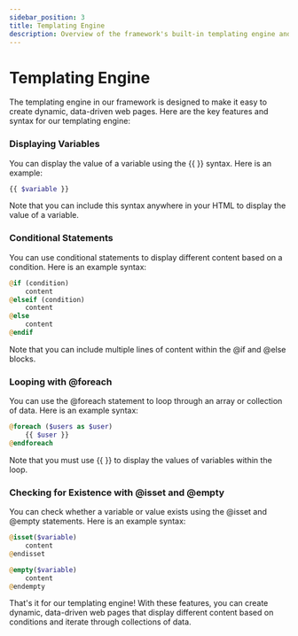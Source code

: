 ```yaml
---
sidebar_position: 3
title: Templating Engine
description: Overview of the framework's built-in templating engine and how to use it.
---
```


# Templating Engine

The templating engine in our framework is designed to make it easy to create dynamic, data-driven web pages. Here are the key features and syntax for our templating engine:

### Displaying Variables

You can display the value of a variable using the {{ }} syntax. Here is an example:

```php
{{ $variable }}
```

Note that you can include this syntax anywhere in your HTML to display the value of a variable.

### Conditional Statements

You can use conditional statements to display different content based on a condition. Here is an example syntax:

```php
@if (condition)
    content
@elseif (condition)
    content
@else
    content
@endif
```

Note that you can include multiple lines of content within the @if and @else blocks.

### Looping with @foreach

You can use the @foreach statement to loop through an array or collection of data. Here is an example syntax:

```php
@foreach ($users as $user)
    {{ $user }}
@endforeach
```

Note that you must use {{ }} to display the values of variables within the loop.

### Checking for Existence with @isset and @empty

You can check whether a variable or value exists using the @isset and @empty statements. Here is an example syntax:

```php
@isset($variable)
    content
@endisset
```

```php
@empty($variable)
    content
@endempty
```

That's it for our templating engine! With these features, you can create dynamic, data-driven web pages that display different content based on conditions and iterate through collections of data.
